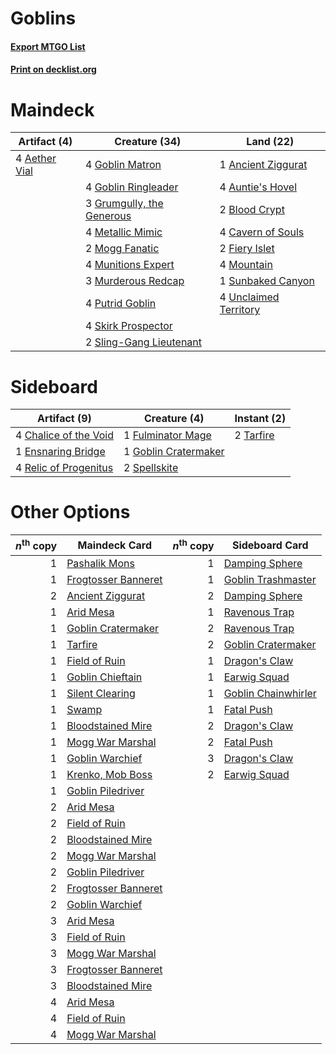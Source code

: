 # Goblins

#### [Export MTGO List](../collection/Goblins/Goblins.txt)
#### [Print on decklist.org](http://decklist.org/?deckmain=4%09Aether%20Vial%0A1%09Ancient%20Ziggurat%0A4%09Auntie's%20Hovel%0A2%09Blood%20Crypt%0A4%09Cavern%20of%20Souls%0A2%09Fiery%20Islet%0A4%09Goblin%20Matron%0A4%09Goblin%20Ringleader%0A3%09Grumgully,%20the%20Generous%0A4%09Metallic%20Mimic%0A2%09Mogg%20Fanatic%0A4%09Mountain%0A4%09Munitions%20Expert%0A3%09Murderous%20Redcap%0A4%09Putrid%20Goblin%0A4%09Skirk%20Prospector%0A2%09Sling-Gang%20Lieutenant%0A1%09Sunbaked%20Canyon%0A4%09Unclaimed%20Territory&deckside=4%09Chalice%20of%20the%20Void%0A1%09Ensnaring%20Bridge%0A1%09Fulminator%20Mage%0A1%09Goblin%20Cratermaker%0A4%09Relic%20of%20Progenitus%0A2%09Spellskite%0A2%09Tarfire)
# Maindeck

|                                     Artifact (4)                                      |                                           Creature (34)                                            |                                           Land (22)                                            |
|---------------------------------------------------------------------------------------|----------------------------------------------------------------------------------------------------|------------------------------------------------------------------------------------------------|
|4 [Aether Vial](http://gatherer.wizards.com/Pages/Card/Details.aspx?multiverseid=48146)|4 [Goblin Matron](http://gatherer.wizards.com/Pages/Card/Details.aspx?multiverseid=15810)           |1 [Ancient Ziggurat](http://gatherer.wizards.com/Pages/Card/Details.aspx?multiverseid=189271)   |
|                                                                                       |4 [Goblin Ringleader](http://gatherer.wizards.com/Pages/Card/Details.aspx?multiverseid=27664)       |4 [Auntie's Hovel](http://gatherer.wizards.com/Pages/Card/Details.aspx?multiverseid=153457)     |
|                                                                                       |3 [Grumgully, the Generous](http://gatherer.wizards.com/Pages/Card/Details.aspx?multiverseid=473154)|2 [Blood Crypt](http://gatherer.wizards.com/Pages/Card/Details.aspx?multiverseid=97102)         |
|                                                                                       |4 [Metallic Mimic](http://gatherer.wizards.com/Pages/Card/Details.aspx?multiverseid=423831)         |4 [Cavern of Souls](http://gatherer.wizards.com/Pages/Card/Details.aspx?multiverseid=278058)    |
|                                                                                       |2 [Mogg Fanatic](http://gatherer.wizards.com/Pages/Card/Details.aspx?multiverseid=134748)           |2 [Fiery Islet](http://gatherer.wizards.com/Pages/Card/Details.aspx?multiverseid=464187)        |
|                                                                                       |4 [Munitions Expert](http://gatherer.wizards.com/Pages/Card/Details.aspx?multiverseid=464158)       |4 [Mountain](http://gatherer.wizards.com/Pages/Card/Details.aspx?multiverseid=439859)           |
|                                                                                       |3 [Murderous Redcap](http://gatherer.wizards.com/Pages/Card/Details.aspx?multiverseid=370518)       |1 [Sunbaked Canyon](http://gatherer.wizards.com/Pages/Card/Details.aspx?multiverseid=464196)    |
|                                                                                       |4 [Putrid Goblin](http://gatherer.wizards.com/Pages/Card/Details.aspx?multiverseid=464050)          |4 [Unclaimed Territory](http://gatherer.wizards.com/Pages/Card/Details.aspx?multiverseid=435419)|
|                                                                                       |4 [Skirk Prospector](http://gatherer.wizards.com/Pages/Card/Details.aspx?multiverseid=159051)       |                                                                                                |
|                                                                                       |2 [Sling-Gang Lieutenant](http://gatherer.wizards.com/Pages/Card/Details.aspx?multiverseid=464057)  |                                                                                                |


# Sideboard

|                                          Artifact (9)                                          |                                         Creature (4)                                          |                                    Instant (2)                                     |
|------------------------------------------------------------------------------------------------|-----------------------------------------------------------------------------------------------|------------------------------------------------------------------------------------|
|4 [Chalice of the Void](http://gatherer.wizards.com/Pages/Card/Details.aspx?multiverseid=442211)|1 [Fulminator Mage](http://gatherer.wizards.com/Pages/Card/Details.aspx?multiverseid=397686)   |2 [Tarfire](http://gatherer.wizards.com/Pages/Card/Details.aspx?multiverseid=157921)|
|1 [Ensnaring Bridge](http://gatherer.wizards.com/Pages/Card/Details.aspx?multiverseid=15866)    |1 [Goblin Cratermaker](http://gatherer.wizards.com/Pages/Card/Details.aspx?multiverseid=452853)|                                                                                    |
|4 [Relic of Progenitus](http://gatherer.wizards.com/Pages/Card/Details.aspx?multiverseid=174824)|2 [Spellskite](http://gatherer.wizards.com/Pages/Card/Details.aspx?multiverseid=397743)        |                                                                                    |


# Other Options

|*n*<sup>th</sup> copy|                                        Maindeck Card                                         |*n*<sup>th</sup> copy|                                        Sideboard Card                                        |
|--------------------:|----------------------------------------------------------------------------------------------|--------------------:|----------------------------------------------------------------------------------------------|
|                    1|[Pashalik Mons](http://gatherer.wizards.com/Pages/Card/Details.aspx?multiverseid=464087)      |                    1|[Damping Sphere](http://gatherer.wizards.com/Pages/Card/Details.aspx?multiverseid=443101)     |
|                    1|[Frogtosser Banneret](http://gatherer.wizards.com/Pages/Card/Details.aspx?multiverseid=152587)|                    1|[Goblin Trashmaster](http://gatherer.wizards.com/Pages/Card/Details.aspx?multiverseid=447280) |
|                    2|[Ancient Ziggurat](http://gatherer.wizards.com/Pages/Card/Details.aspx?multiverseid=189271)   |                    2|[Damping Sphere](http://gatherer.wizards.com/Pages/Card/Details.aspx?multiverseid=443101)     |
|                    1|[Arid Mesa](http://gatherer.wizards.com/Pages/Card/Details.aspx?multiverseid=405092)          |                    1|[Ravenous Trap](http://gatherer.wizards.com/Pages/Card/Details.aspx?multiverseid=197537)      |
|                    1|[Goblin Cratermaker](http://gatherer.wizards.com/Pages/Card/Details.aspx?multiverseid=452853) |                    2|[Ravenous Trap](http://gatherer.wizards.com/Pages/Card/Details.aspx?multiverseid=197537)      |
|                    1|[Tarfire](http://gatherer.wizards.com/Pages/Card/Details.aspx?multiverseid=157921)            |                    2|[Goblin Cratermaker](http://gatherer.wizards.com/Pages/Card/Details.aspx?multiverseid=452853) |
|                    1|[Field of Ruin](http://gatherer.wizards.com/Pages/Card/Details.aspx?multiverseid=435415)      |                    1|[Dragon's Claw](http://gatherer.wizards.com/Pages/Card/Details.aspx?multiverseid=129527)      |
|                    1|[Goblin Chieftain](http://gatherer.wizards.com/Pages/Card/Details.aspx?multiverseid=438481)   |                    1|[Earwig Squad](http://gatherer.wizards.com/Pages/Card/Details.aspx?multiverseid=370530)       |
|                    1|[Silent Clearing](http://gatherer.wizards.com/Pages/Card/Details.aspx?multiverseid=464195)    |                    1|[Goblin Chainwhirler](http://gatherer.wizards.com/Pages/Card/Details.aspx?multiverseid=443017)|
|                    1|[Swamp](http://gatherer.wizards.com/Pages/Card/Details.aspx?multiverseid=439858)              |                    1|[Fatal Push](http://gatherer.wizards.com/Pages/Card/Details.aspx?multiverseid=423724)         |
|                    1|[Bloodstained Mire](http://gatherer.wizards.com/Pages/Card/Details.aspx?multiverseid=405094)  |                    2|[Dragon's Claw](http://gatherer.wizards.com/Pages/Card/Details.aspx?multiverseid=129527)      |
|                    1|[Mogg War Marshal](http://gatherer.wizards.com/Pages/Card/Details.aspx?multiverseid=157924)   |                    2|[Fatal Push](http://gatherer.wizards.com/Pages/Card/Details.aspx?multiverseid=423724)         |
|                    1|[Goblin Warchief](http://gatherer.wizards.com/Pages/Card/Details.aspx?multiverseid=157934)    |                    3|[Dragon's Claw](http://gatherer.wizards.com/Pages/Card/Details.aspx?multiverseid=129527)      |
|                    1|[Krenko, Mob Boss](http://gatherer.wizards.com/Pages/Card/Details.aspx?multiverseid=386339)   |                    2|[Earwig Squad](http://gatherer.wizards.com/Pages/Card/Details.aspx?multiverseid=370530)       |
|                    1|[Goblin Piledriver](http://gatherer.wizards.com/Pages/Card/Details.aspx?multiverseid=40193)   |                     |                                                                                              |
|                    2|[Arid Mesa](http://gatherer.wizards.com/Pages/Card/Details.aspx?multiverseid=405092)          |                     |                                                                                              |
|                    2|[Field of Ruin](http://gatherer.wizards.com/Pages/Card/Details.aspx?multiverseid=435415)      |                     |                                                                                              |
|                    2|[Bloodstained Mire](http://gatherer.wizards.com/Pages/Card/Details.aspx?multiverseid=405094)  |                     |                                                                                              |
|                    2|[Mogg War Marshal](http://gatherer.wizards.com/Pages/Card/Details.aspx?multiverseid=157924)   |                     |                                                                                              |
|                    2|[Goblin Piledriver](http://gatherer.wizards.com/Pages/Card/Details.aspx?multiverseid=40193)   |                     |                                                                                              |
|                    2|[Frogtosser Banneret](http://gatherer.wizards.com/Pages/Card/Details.aspx?multiverseid=152587)|                     |                                                                                              |
|                    2|[Goblin Warchief](http://gatherer.wizards.com/Pages/Card/Details.aspx?multiverseid=157934)    |                     |                                                                                              |
|                    3|[Arid Mesa](http://gatherer.wizards.com/Pages/Card/Details.aspx?multiverseid=405092)          |                     |                                                                                              |
|                    3|[Field of Ruin](http://gatherer.wizards.com/Pages/Card/Details.aspx?multiverseid=435415)      |                     |                                                                                              |
|                    3|[Mogg War Marshal](http://gatherer.wizards.com/Pages/Card/Details.aspx?multiverseid=157924)   |                     |                                                                                              |
|                    3|[Frogtosser Banneret](http://gatherer.wizards.com/Pages/Card/Details.aspx?multiverseid=152587)|                     |                                                                                              |
|                    3|[Bloodstained Mire](http://gatherer.wizards.com/Pages/Card/Details.aspx?multiverseid=405094)  |                     |                                                                                              |
|                    4|[Arid Mesa](http://gatherer.wizards.com/Pages/Card/Details.aspx?multiverseid=405092)          |                     |                                                                                              |
|                    4|[Field of Ruin](http://gatherer.wizards.com/Pages/Card/Details.aspx?multiverseid=435415)      |                     |                                                                                              |
|                    4|[Mogg War Marshal](http://gatherer.wizards.com/Pages/Card/Details.aspx?multiverseid=157924)   |                     |                                                                                              |


